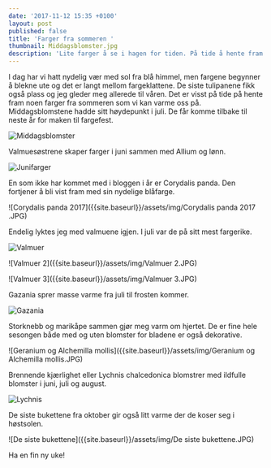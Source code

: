 ```yaml
---
date: '2017-11-12 15:35 +0100'
layout: post
published: false
title: 'Farger fra sommeren '
thumbnail: Middagsblomster.jpg
description: 'Lite farger å se i hagen for tiden. På tide å hente fram noen fra sommeren. '
---
```


I dag har vi hatt nydelig vær med sol fra blå himmel, men fargene begynner å blekne ute og det er langt mellom fargeklattene. De siste tulipanene fikk også plass og jeg gleder meg allerede til våren. Det er visst på tide på hente fram noen farger fra sommeren som vi kan varme oss på. 
Middagsblomstene hadde sitt høydepunkt i juli. De får komme tilbake til neste år for maken til fargefest.

![Middagsblomster]({{site.baseurl}}/assets/img/Middagsblomster.jpg)

Valmuesøstrene skaper farger i juni sammen med Allium og lønn.

![Junifarger]({{site.baseurl}}/assets/img/Junifarger.JPG)

<!--more-->

En som ikke har kommet med i bloggen i år er Corydalis panda. Den fortjener å bli vist fram med sin nydelige blåfarge. 

![Corydalis panda 2017]({{site.baseurl}}/assets/img/Corydalis panda 2017 .JPG)

Endelig lyktes jeg med valmuene igjen. I juli var de på sitt mest fargerike. 

![Valmuer]({{site.baseurl}}/assets/img/Valmuer.JPG)

![Valmuer 2]({{site.baseurl}}/assets/img/Valmuer 2.JPG)

![Valmuer 3]({{site.baseurl}}/assets/img/Valmuer 3.JPG)

Gazania sprer masse varme fra juli til frosten kommer. 

![Gazania]({{site.baseurl}}/assets/img/Gazania.JPG)

Storknebb og marikåpe sammen gjør meg varm om hjertet. De er fine hele sesongen både med og uten blomster for bladene er også dekorative.

![Geranium og Alchemilla mollis]({{site.baseurl}}/assets/img/Geranium og Alchemilla mollis.JPG)

Brennende kjærlighet eller Lychnis chalcedonica blomstrer med ildfulle blomster i juni, juli og august.

![Lychnis]({{site.baseurl}}/assets/img/Lychnis.JPG)

De siste bukettene fra oktober gir også litt varme der de koser seg i høstsolen.

![De siste bukettene]({{site.baseurl}}/assets/img/De siste bukettene.JPG)

Ha en fin ny uke!

